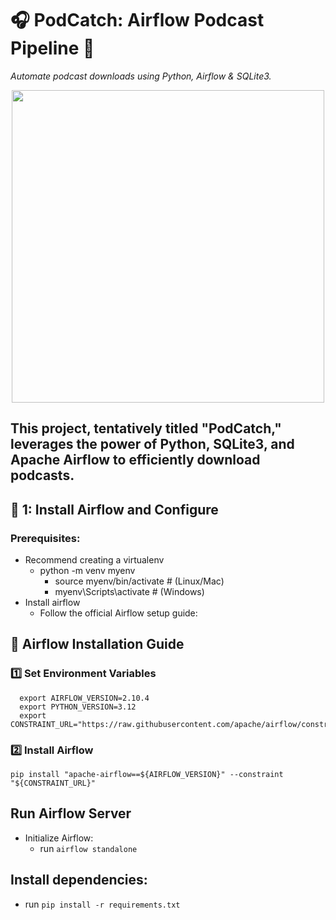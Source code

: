 # 🎧 PodCatch: Airflow Podcast Pipeline 🚀  
_Automate podcast downloads using Python, Airflow & SQLite3._
<p align="center">
  <img src="https://github.com/user-attachments/assets/fae51b8d-8656-40eb-8eb0-b7a824b3aca2" width="500">
</p>

**This project, tentatively titled "PodCatch," leverages the power of Python, SQLite3, and Apache Airflow to efficiently download podcasts.**
---
## 📌 1: Install Airflow and Configure
### Prerequisites:
- Recommend creating a virtualenv
  -  python -m venv myenv
        - source myenv/bin/activate  # (Linux/Mac)
        - myenv\Scripts\activate     # (Windows)
- Install airflow
  - Follow the official Airflow setup guide:
## 🔗 Airflow Installation Guide
### 1️⃣ Set Environment Variables
  ``` 
    export AIRFLOW_VERSION=2.10.4
    export PYTHON_VERSION=3.12
    export CONSTRAINT_URL="https://raw.githubusercontent.com/apache/airflow/constraints-${AIRFLOW_VERSION}/constraints-${PYTHON_VERSION}.txt"
  ```
### 2️⃣ Install Airflow
``` pip install "apache-airflow==${AIRFLOW_VERSION}" --constraint "${CONSTRAINT_URL}" ```
## Run Airflow Server
- Initialize Airflow:
  - run ```airflow standalone```
## Install dependencies:
  - run ```pip install -r requirements.txt```
    

